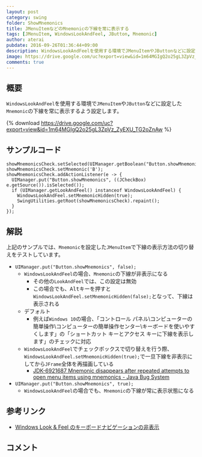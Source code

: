 ```yaml
---
layout: post
category: swing
folder: ShowMnemonics
title: JMenuItemなどのMnemonicの下線を常に表示する
tags: [JMenuItem, WindowsLookAndFeel, JButton, Mnemonic]
author: aterai
pubdate: 2016-09-26T01:36:44+09:00
description: WindowsLookAndFeelを使用する環境でJMenuItemやJButtonなどに設定したMnemonicの下線を常に表示するよう設定します。
image: https://drive.google.com/uc?export=view&id=1m64MGIgQ2o25gL3ZpVz_ZyEXU_TG2oZnAw
comments: true
---
```

## 概要
`WindowsLookAndFeel`を使用する環境で`JMenuItem`や`JButton`などに設定した`Mnemonic`の下線を常に表示するよう設定します。

{% download https://drive.google.com/uc?export=view&id=1m64MGIgQ2o25gL3ZpVz_ZyEXU_TG2oZnAw %}

## サンプルコード
<pre class="prettyprint"><code>showMnemonicsCheck.setSelected(UIManager.getBoolean("Button.showMnemonics"));
showMnemonicsCheck.setMnemonic('B');
showMnemonicsCheck.addActionListener(e -&gt; {
  UIManager.put("Button.showMnemonics", ((JCheckBox) e.getSource()).isSelected());
  if (UIManager.getLookAndFeel() instanceof WindowsLookAndFeel) {
    WindowsLookAndFeel.setMnemonicHidden(true);
    SwingUtilities.getRoot(showMnemonicsCheck).repaint();
  }
});
</code></pre>

## 解説
上記のサンプルでは、`Mnemonic`を設定した`JMenuItem`で下線の表示方法の切り替えをテストしています。

- `UIManager.put("Button.showMnemonics", false);`
    - `WindowsLookAndFeel`の場合、`Mnemonic`の下線が非表示になる
        - その他の`LookAndFeel`では、この設定は無効
        - この場合でも、<kbd>Alt</kbd>キーを押すと`WindowsLookAndFeel.setMnemonicHidden(false);`となって、下線は表示される
    - デフォルト
        - 例えば`Windows 10`の場合、「コントロール パネル\コンピューターの簡単操作\コンピューターの簡単操作センター\キーボードを使いやすくします」の「ショートカット キーとアクセス キーに下線を表示します」のチェックに対応
    - `WindowsLookAndFeel`でチェックボックスで切り替えを行う際、`WindowsLookAndFeel.setMnemonicHidden(true);`で一旦下線を非表示にしてから`JFrame`全体を再描画している
        - [JDK-6921687 Mnemonic disappears after repeated attempts to open menu items using mnemonics - Java Bug System](https://bugs.openjdk.java.net/browse/JDK-6921687)
- `UIManager.put("Button.showMnemonics", true);`
    - `WindowsLookAndFeel`の場合でも、`Mnemonic`の下線が常に表示状態になる

<!-- dummy comment line for breaking list -->

## 参考リンク
- [Windows Look & Feel のキーボードナビゲーションの非表示](http://docs.oracle.com/javase/jp/7/technotes/guides/swing/1.4/keyboard_nav_hiding.html)

<!-- dummy comment line for breaking list -->

## コメント
